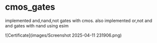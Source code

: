 # cmos_gates

implemented and,nand,not gates with cmos.
also implemented or,not and and gates with nand 
using esim


![Certificate](images/Screenshot 2025-04-11 231906.png)
